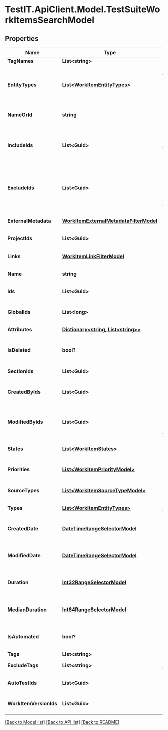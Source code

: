 # TestIT.ApiClient.Model.TestSuiteWorkItemsSearchModel

## Properties

Name | Type | Description | Notes
------------ | ------------- | ------------- | -------------
**TagNames** | **List&lt;string&gt;** | Collection of tags | [optional] 
**EntityTypes** | [**List&lt;WorkItemEntityTypes&gt;**](WorkItemEntityTypes.md) | Collection of types of work item    Allowed values: &#x60;TestCases&#x60;, &#x60;CheckLists&#x60;, &#x60;SharedSteps&#x60; | [optional] 
**NameOrId** | **string** | Name or identifier (UUID) of work item | [optional] 
**IncludeIds** | **List&lt;Guid&gt;** | Collection of identifiers of work items which need to be included in result regardless of filtering | [optional] 
**ExcludeIds** | **List&lt;Guid&gt;** | Collection of identifiers of work items which need to be excluded from result regardless of filtering | [optional] 
**ExternalMetadata** | [**WorkItemExternalMetadataFilterModel**](WorkItemExternalMetadataFilterModel.md) | Specifies work item filter by its external metadata | [optional] 
**ProjectIds** | **List&lt;Guid&gt;** | Collection of project identifiers | [optional] 
**Links** | [**WorkItemLinkFilterModel**](WorkItemLinkFilterModel.md) | Specifies a work item filter by its links | [optional] 
**Name** | **string** | Name of work item | [optional] 
**Ids** | **List&lt;Guid&gt;** | Specifies a work item unique IDs to search for | [optional] 
**GlobalIds** | **List&lt;long&gt;** | Collection of global (integer) identifiers | [optional] 
**Attributes** | [**Dictionary&lt;string, List&lt;string&gt;&gt;**](Set.md) | Custom attributes of work item | [optional] 
**IsDeleted** | **bool?** | Is result must consist of only actual/deleted work items | [optional] 
**SectionIds** | **List&lt;Guid&gt;** | Collection of section identifiers | [optional] 
**CreatedByIds** | **List&lt;Guid&gt;** | Collection of identifiers of users who created work item | [optional] 
**ModifiedByIds** | **List&lt;Guid&gt;** | Collection of identifiers of users who applied last modification to work item | [optional] 
**States** | [**List&lt;WorkItemStates&gt;**](WorkItemStates.md) | Collection of states of work item | [optional] 
**Priorities** | [**List&lt;WorkItemPriorityModel&gt;**](WorkItemPriorityModel.md) | Collection of priorities of work item | [optional] 
**SourceTypes** | [**List&lt;WorkItemSourceTypeModel&gt;**](WorkItemSourceTypeModel.md) | Collection of priorities of work item | [optional] 
**Types** | [**List&lt;WorkItemEntityTypes&gt;**](WorkItemEntityTypes.md) | Collection of types of work item | [optional] 
**CreatedDate** | [**DateTimeRangeSelectorModel**](DateTimeRangeSelectorModel.md) | Specifies a work item range of creation date to search for | [optional] 
**ModifiedDate** | [**DateTimeRangeSelectorModel**](DateTimeRangeSelectorModel.md) | Specifies a work item range of last modification date to search for | [optional] 
**Duration** | [**Int32RangeSelectorModel**](Int32RangeSelectorModel.md) | Specifies a work item duration range to search for | [optional] 
**MedianDuration** | [**Int64RangeSelectorModel**](Int64RangeSelectorModel.md) | Specifies a work item median duration range to search for | [optional] 
**IsAutomated** | **bool?** | Is result must consist of only manual/automated work items | [optional] 
**Tags** | **List&lt;string&gt;** | Collection of tags | [optional] 
**ExcludeTags** | **List&lt;string&gt;** | Collection of tags to exclude | [optional] 
**AutoTestIds** | **List&lt;Guid&gt;** | Collection of identifiers of linked autotests | [optional] 
**WorkItemVersionIds** | **List&lt;Guid&gt;** | Collection of identifiers work items versions. | [optional] 

[[Back to Model list]](../README.md#documentation-for-models) [[Back to API list]](../README.md#documentation-for-api-endpoints) [[Back to README]](../README.md)

